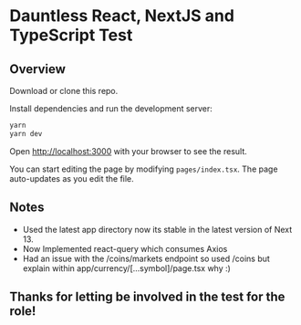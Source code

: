 # Dauntless React, NextJS and TypeScript Test

## Overview

Download or clone this repo.

Install dependencies and run the development server:

```bash
yarn
yarn dev
```

Open [http://localhost:3000](http://localhost:3000) with your browser to see the result.

You can start editing the page by modifying `pages/index.tsx`. The page auto-updates as you edit the file.

## Notes

- Used the latest app directory now its stable in the latest version of Next 13.
- Now Implemented react-query which consumes Axios
- Had an issue with the /coins/markets endpoint so used /coins but explain within app/currency/[...symbol]/page.tsx why :)

## Thanks for letting be involved in the test for the role!
